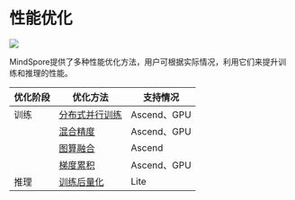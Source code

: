 # 性能优化

<a href="https://gitee.com/mindspore/docs/blob/r1.0/docs/programming_guide/source_zh_cn/performance_optimization.md" target="_blank"><img src="./_static/logo_source.png"></a>

MindSpore提供了多种性能优化方法，用户可根据实际情况，利用它们来提升训练和推理的性能。

| 优化阶段 | 优化方法 | 支持情况 |
| --- | --- | --- |
| 训练 | [分布式并行训练](https://www.mindspore.cn/tutorial/training/zh-CN/r1.0/advanced_use/distributed_training_tutorials.html) | Ascend、GPU |
| | [混合精度](https://www.mindspore.cn/tutorial/training/zh-CN/r1.0/advanced_use/enable_mixed_precision.html) | Ascend、GPU |
| | [图算融合](https://www.mindspore.cn/tutorial/training/zh-CN/r1.0/advanced_use/enable_graph_kernel_fusion.html) | Ascend |
| | [梯度累积](https://www.mindspore.cn/tutorial/training/zh-CN/r1.0/advanced_use/apply_gradient_accumulation.html) | Ascend、GPU |
| 推理 | [训练后量化](https://www.mindspore.cn/tutorial/lite/zh-CN/r1.0/use/post_training_quantization.html) | Lite |

